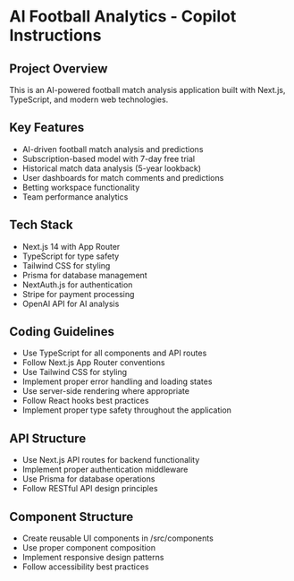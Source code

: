 # AI Football Analytics - Copilot Instructions

<!-- Use this file to provide workspace-specific custom instructions to Copilot. For more details, visit https://code.visualstudio.com/docs/copilot/copilot-customization#_use-a-githubcopilotinstructionsmd-file -->

## Project Overview
This is an AI-powered football match analysis application built with Next.js, TypeScript, and modern web technologies.

## Key Features
- AI-driven football match analysis and predictions
- Subscription-based model with 7-day free trial
- Historical match data analysis (5-year lookback)
- User dashboards for match comments and predictions
- Betting workspace functionality
- Team performance analytics

## Tech Stack
- Next.js 14 with App Router
- TypeScript for type safety
- Tailwind CSS for styling
- Prisma for database management
- NextAuth.js for authentication
- Stripe for payment processing
- OpenAI API for AI analysis

## Coding Guidelines
- Use TypeScript for all components and API routes
- Follow Next.js App Router conventions
- Use Tailwind CSS for styling
- Implement proper error handling and loading states
- Use server-side rendering where appropriate
- Follow React hooks best practices
- Implement proper type safety throughout the application

## API Structure
- Use Next.js API routes for backend functionality
- Implement proper authentication middleware
- Use Prisma for database operations
- Follow RESTful API design principles

## Component Structure
- Create reusable UI components in /src/components
- Use proper component composition
- Implement responsive design patterns
- Follow accessibility best practices
